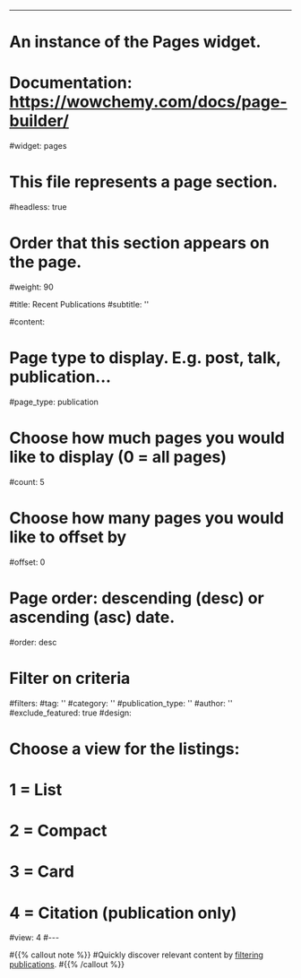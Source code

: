 ---
# An instance of the Pages widget.
# Documentation: https://wowchemy.com/docs/page-builder/
#widget: pages

# This file represents a page section.
#headless: true

# Order that this section appears on the page.
#weight: 90

#title: Recent Publications
#subtitle: ''

#content:
  # Page type to display. E.g. post, talk, publication...
  #page_type: publication
  # Choose how much pages you would like to display (0 = all pages)
  #count: 5
  # Choose how many pages you would like to offset by
  #offset: 0
  # Page order: descending (desc) or ascending (asc) date.
  #order: desc
  # Filter on criteria
  #filters:
    #tag: ''
    #category: ''
    #publication_type: ''
    #author: ''
    #exclude_featured: true
#design:
  # Choose a view for the listings:
  #   1 = List
  #   2 = Compact
  #   3 = Card
  #   4 = Citation (publication only)
  #view: 4
#---

#{{% callout note %}}
#Quickly discover relevant content by [filtering publications](./publication/).
#{{% /callout %}}
